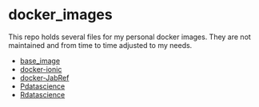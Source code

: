 # docker_images

This repo holds several files for my personal docker images.
They are not maintained and from time to time adjusted to my needs.

- [base_image](./base_image/)
- [docker-ionic](./docker-ionic/)
- [docker-JabRef](./docker-JabRef/)
- [Pdatascience](./Pdatascience/)
- [Rdatascience](./Rdatascience/)
